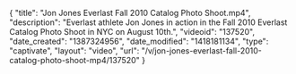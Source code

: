 {
    "title": "Jon Jones Everlast Fall 2010 Catalog Photo Shoot.mp4",
    "description": "Everlast athlete Jon Jones in action in the Fall 2010 Everlast Catalog Photo Shoot in NYC on August 10th.",
    "videoid": "137520",
    "date_created": "1387324956",
    "date_modified": "1418181134",
    "type": "captivate",
    "layout": "video",
    "url": "\/v\/jon-jones-everlast-fall-2010-catalog-photo-shoot-mp4\/137520"
}